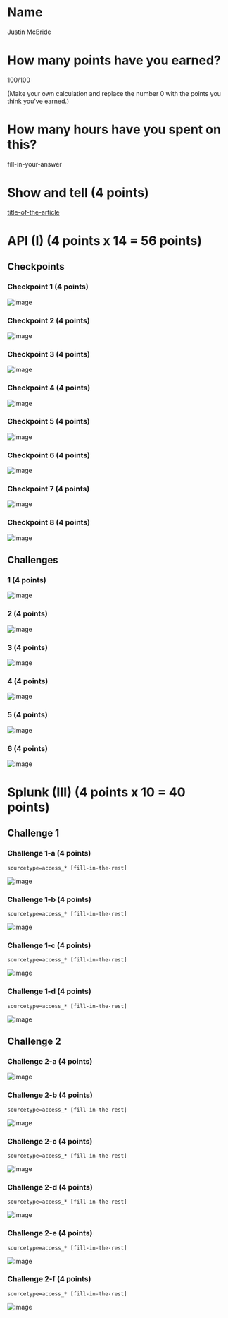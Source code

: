 # Name

Justin McBride

# How many points have you earned?

100/100

(Make your own calculation and replace the number 0 with the points you think you've earned.)

# How many hours have you spent on this?

fill-in-your-answer

# Show and tell (4 points)

[title-of-the-article](http://link-to-an-interesting-data-visualization-about-politics)

# API (I) (4 points x 14 = 56 points)

## Checkpoints

### Checkpoint 1 (4 points)

![image](cp1.png?raw=true)

### Checkpoint 2 (4 points)

![image](cp2.png?raw=true)

### Checkpoint 3 (4 points)

![image](cp3.png?raw=true)

### Checkpoint 4 (4 points)

![image](cp4.png?raw=true)

### Checkpoint 5 (4 points)

![image](cp5.png?raw=true)

### Checkpoint 6 (4 points)

![image](image.png?raw=true)

### Checkpoint 7 (4 points)

![image](image.png?raw=true)

### Checkpoint 8 (4 points)

![image](image.png?raw=true)

## Challenges

### 1 (4 points)

![image](image.png?raw=true)

### 2 (4 points)

![image](image.png?raw=true)

### 3 (4 points)

![image](image.png?raw=true)

### 4 (4 points)

![image](image.png?raw=true)

### 5 (4 points)

![image](image.png?raw=true)

### 6 (4 points)

![image](image.png?raw=true)



# Splunk (III) (4 points x 10 = 40 points)

## Challenge 1

### Challenge 1-a (4 points)
```
sourcetype=access_* [fill-in-the-rest]
```
![image](image.png?raw=true)

### Challenge 1-b (4 points)
```
sourcetype=access_* [fill-in-the-rest]
```
![image](image.png?raw=true)

### Challenge 1-c (4 points)
```
sourcetype=access_* [fill-in-the-rest]
```
![image](image.png?raw=true)

### Challenge 1-d (4 points)
```
sourcetype=access_* [fill-in-the-rest]
```
![image](image.png?raw=true)

## Challenge 2

### Challenge 2-a (4 points)
![image](image.png?raw=true)

### Challenge 2-b (4 points)
```
sourcetype=access_* [fill-in-the-rest]
```
![image](image.png?raw=true)

### Challenge 2-c (4 points)
```
sourcetype=access_* [fill-in-the-rest]
```
![image](image.png?raw=true)

### Challenge 2-d (4 points)
```
sourcetype=access_* [fill-in-the-rest]
```
![image](image.png?raw=true)

### Challenge 2-e (4 points)
```
sourcetype=access_* [fill-in-the-rest]
```
![image](image.png?raw=true)

### Challenge 2-f (4 points)
```
sourcetype=access_* [fill-in-the-rest]
```
![image](image.png?raw=true)
